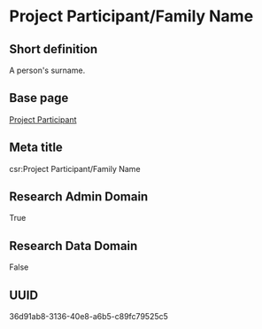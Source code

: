 # Project Participant/Family Name
## Short definition
A person's surname.
## Base page
[Project Participant](../../Objects/Project%20Participant.md)
## Meta title
csr:Project Participant/Family Name
## Research Admin Domain
True
## Research Data Domain
False
## UUID
36d91ab8-3136-40e8-a6b5-c89fc79525c5
